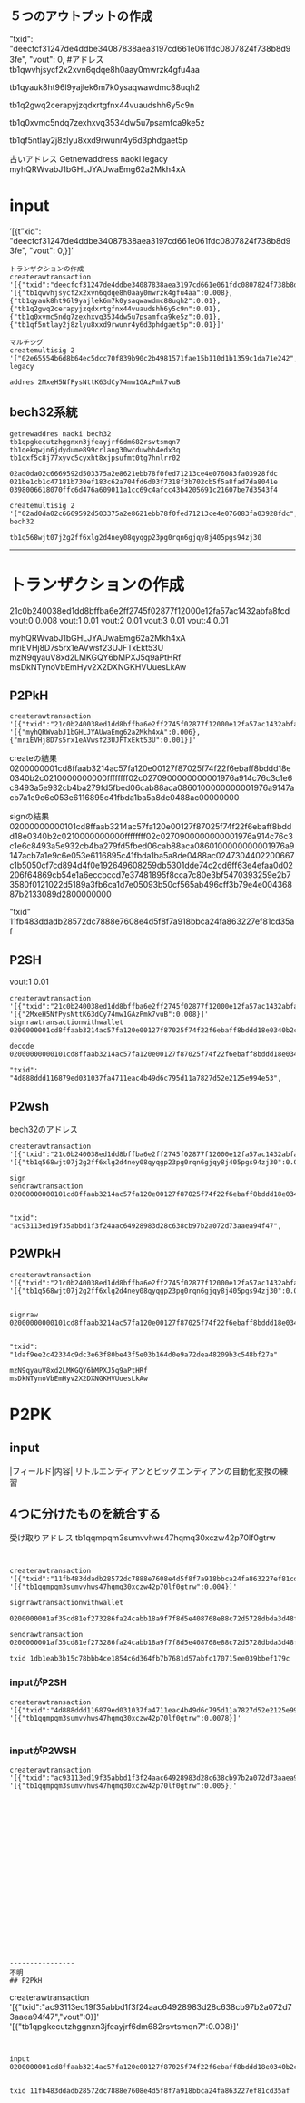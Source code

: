 ## ５つのアウトプットの作成
"txid": "deecfcf31247de4ddbe34087838aea3197cd661e061fdc0807824f738b8d93fe",
    "vout": 0,
#アドレス
tb1qwvhjsycf2x2xvn6qdqe8h0aay0mwrzk4gfu4aa

tb1qyauk8ht96l9yajlek6m7k0ysaqwawdmc88uqh2

tb1q2gwq2cerapyjzqdxrtgfnx44vuaudshh6y5c9n

tb1q0xvmc5ndq7zexhxvq3534dw5u7psamfca9ke5z

tb1qf5ntlay2j8zlyu8xxd9rwunr4y6d3phdgaet5p

古いアドレス
Getnewaddress naoki legacy
myhQRWvabJ1bGHLJYAUwaEmg62a2Mkh4xA


# input
’[{t”xid": "deecfcf31247de4ddbe34087838aea3197cd661e061fdc0807824f738b8d93fe",
    "vout": 0,}]’
```
トランザクションの作成
createrawtransaction '[{"txid":"deecfcf31247de4ddbe34087838aea3197cd661e061fdc0807824f738b8d93fe","vout":0}]' '[{"tb1qwvhjsycf2x2xvn6qdqe8h0aay0mwrzk4gfu4aa":0.008},
{"tb1qyauk8ht96l9yajlek6m7k0ysaqwawdmc88uqh2":0.01},
{"tb1q2gwq2cerapyjzqdxrtgfnx44vuaudshh6y5c9n":0.01},
{"tb1q0xvmc5ndq7zexhxvq3534dw5u7psamfca9ke5z":0.01},
{"tb1qf5ntlay2j8zlyu8xxd9rwunr4y6d3phdgaet5p":0.01}]'

マルチシグ
createmultisig 2 '["02e65554b6d8b64ec5dcc70f839b90c2b4981571fae15b110d1b1359c1da71e242","02a08dc7478c52b3f73e0a9ca3ae86da3afabac40e7897ad24b521e5fd7bde03c6","03914185e761ca91d6c687966cec4efa1d600b59185f18b1b22fc364d9970030c9"]' legacy

addres 2MxeH5NfPysNttK63dCy74mw1GAzPmk7vuB
```
## bech32系統
```
getnewaddres naoki bech32
tb1qpgkecutzhggnxn3jfeayjrf6dm682rsvtsmqn7
tb1qekqwjn6jdydume899crlang30wcduwhh4edx3q
tb1qxf5c8j77xyvc5cyxht8xjpsufmt0tg7hnlrr02

02ad0da02c6669592d503375a2e8621ebb78f0fed71213ce4e076083fa03928fdc
021be1cb1c47181b730ef183c62a704fd6d03f7318f3b702cb5f5a8fad7da8041e
0398006618070ffc6d476a609011a1cc69c4afcc43b4205691c21607be7d3543f4

createmultisig 2 '["02ad0da02c6669592d503375a2e8621ebb78f0fed71213ce4e076083fa03928fdc","021be1cb1c47181b730ef183c62a704fd6d03f7318f3b702cb5f5a8fad7da8041e","0398006618070ffc6d476a609011a1cc69c4afcc43b4205691c21607be7d3543f4"]' bech32

tb1q568wjt07j2g2ff6xlg2d4ney08qyqgp23pg0rqn6gjqy8j405pgs94zj30
```
--------
# トランザクションの作成
21c0b240038ed1dd8bffba6e2ff2745f02877f12000e12fa57ac1432abfa8fcd
vout:0 0.008
vout:1 0.01
vout:2 0.01
vout:3 0.01
vout:4 0.01

myhQRWvabJ1bGHLJYAUwaEmg62a2Mkh4xA
mriEVHj8D7s5rx1eAVwsf23UJFTxEkt53U
mzN9qyauV8xd2LMKGQY6bMPXJ5q9aPtHRf
msDkNTynoVbEmHyv2X2DXNGKHVUuesLkAw
## P2PkH
```
createrawtransaction '[{"txid":"21c0b240038ed1dd8bffba6e2ff2745f02877f12000e12fa57ac1432abfa8fcd","vout":0}]' '[{"myhQRWvabJ1bGHLJYAUwaEmg62a2Mkh4xA":0.006},{"mriEVHj8D7s5rx1eAVwsf23UJFTxEkt53U":0.001}]'
```
createの結果
0200000001cd8ffaab3214ac57fa120e00127f87025f74f22f6ebaff8bddd18e0340b2c0210000000000ffffffff02c0270900000000001976a914c76c3c1e6c8493a5e932cb4ba279fd5fbed06cab88aca0860100000000001976a9147acb7a1e9c6e053e6116895c41fbda1ba5a8de0488ac00000000

signの結果
02000000000101cd8ffaab3214ac57fa120e00127f87025f74f22f6ebaff8bddd18e0340b2c0210000000000ffffffff02c0270900000000001976a914c76c3c1e6c8493a5e932cb4ba279fd5fbed06cab88aca0860100000000001976a9147acb7a1e9c6e053e6116895c41fbda1ba5a8de0488ac0247304402200667c1b5050cf7cd894d4f0e192649608259db5301dde74c2cd6ff63e4efaa0d02206f64869cb54e1a6eccbccd7e37481895f8cca7c80e3bf5470393259e2b73580f0121022d5189a3fb6ca1d7e05093b50cf565ab496cff3b79e4e00436887b2133089d2800000000

"txid" 11fb483ddadb28572dc7888e7608e4d5f8f7a918bbca24fa863227ef81cd35af

## P2SH
vout:1 0.01

```
createrawtransaction '[{"txid":"21c0b240038ed1dd8bffba6e2ff2745f02877f12000e12fa57ac1432abfa8fcd","vout":1}]' '[{"2MxeH5NfPysNttK63dCy74mw1GAzPmk7vuB":0.008}]'
signrawtransactionwithwallet 
0200000001cd8ffaab3214ac57fa120e00127f87025f74f22f6ebaff8bddd18e0340b2c0210100000000ffffffff0100350c000000000017a9143b34c60915d7ca56c785146b89041e232934878a8700000000

decode
02000000000101cd8ffaab3214ac57fa120e00127f87025f74f22f6ebaff8bddd18e0340b2c0210100000000ffffffff0100350c000000000017a9143b34c60915d7ca56c785146b89041e232934878a870247304402203762149fe32fd613310d693291f51804f7150091602c100dfc31cf84ea62d49b0220128e79f8083467eade74de3697903d349b635228dfeba8491b92ff9c03cd4cd801210248daa6eb1d6e3b526ce4b0ade02727cdaccac615ef6cb4709b88844c2b75f40100000000

"txid": "4d888ddd116879ed031037fa4711eac4b49d6c795d11a7827d52e2125e994e53",
```

## P2wsh
bech32のアドレス
```
createrawtransaction '[{"txid":"21c0b240038ed1dd8bffba6e2ff2745f02877f12000e12fa57ac1432abfa8fcd","vout":3}]' '[{"tb1q568wjt07j2g2ff6xlg2d4ney08qyqgp23pg0rqn6gjqy8j405pgs94zj30":0.006}]'

sign
sendrawtransaction 02000000000101cd8ffaab3214ac57fa120e00127f87025f74f22f6ebaff8bddd18e0340b2c0210300000000ffffffff01c027090000000000220020a68ee92dfe9290a4a746fa14dacf2479c040202a8850f1827a448043caafa05102473044022009de91438b3284592c324a87679508f2d839f503af9ab97b15330789b68e323f0220163721b965b9e912328c74b621c2dc87dc92b97108445d8e8c243a968006ebf101210382e6d361204f191bdbe2451309aa05c0728d3f0f4bfeb0795d7c592bf679285200000000


"txid": "ac93113ed19f35abbd1f3f24aac64928983d28c638cb97b2a072d73aaea94f47",
```

## P2WPkH
```
createrawtransaction '[{"txid":"21c0b240038ed1dd8bffba6e2ff2745f02877f12000e12fa57ac1432abfa8fcd","vout":4}]' '[{"tb1q568wjt07j2g2ff6xlg2d4ney08qyqgp23pg0rqn6gjqy8j405pgs94zj30":0.006}]'


signraw
02000000000101cd8ffaab3214ac57fa120e00127f87025f74f22f6ebaff8bddd18e0340b2c0210200000000ffffffff0100350c00000000001600140a2d9c7162ba11334e324e7a490d3a6ef4750e0c02473044022069d204161d72426c521f32e50c8c6126c9d612a536e732d4c4e1002ef138714e022008ba9b9e877cb0deed00c24ee67c132ae605e63dab0dec9f9ce53ae6ae01bf78012103f2d46ca207bf8b3a895fd499649f3edac89d92329a12c86fcb5f311dc0d36c1f00000000


"txid": "1daf9ee2c42334c9dc3e63f80be43f5e03b164d0e9a72dea48209b3c548bf27a"

mzN9qyauV8xd2LMKGQY6bMPXJ5q9aPtHRf
msDkNTynoVbEmHyv2X2DXNGKHVUuesLkAw
```


# P2PK
## input 
|フィールド|内容|
リトルエンディアンとビッグエンディアンの自動化変換の練習



## 4つに分けたものを統合する

受け取りアドレス
tb1qqmpqm3sumvvhws47hqmq30xczw42p70lf0gtrw
```


createrawtransaction '[{"txid":"11fb483ddadb28572dc7888e7608e4d5f8f7a918bbca24fa863227ef81cd35af","vout":0}]' '[{"tb1qqmpqm3sumvvhws47hqmq30xczw42p70lf0gtrw":0.004}]'

signrawtransactionwithwallet 

0200000001af35cd81ef273286fa24cabb18a9f7f8d5e408768e88c72d5728dbda3d48fb110000000000ffffffff01801a06000000000016001406c20dc61cdb197742beb83608bcd813aaa0f9ff00000000

sendrawtransaction 0200000001af35cd81ef273286fa24cabb18a9f7f8d5e408768e88c72d5728dbda3d48fb11000000006a47304402203b67ead7da8b8d5a5a6be8f8fe94f89de830ab21dba8a718d052972f4e211bc902202a2a349caefc63cac50dcfb9a8a0ee767ae03e84a0767388e96c0814505bc19901210268b0b2e372fbb431e87d4cad9f0bb50ff67dbb9f330481231db3959369cc80c2ffffffff01801a06000000000016001406c20dc61cdb197742beb83608bcd813aaa0f9ff00000000

txid 1db1eab3b15c78bbb4ce1854c6d364fb7b7681d57abfc170715ee039bbef179c

```
### inputがP2SH
```
createrawtransaction '[{"txid":"4d888ddd116879ed031037fa4711eac4b49d6c795d11a7827d52e2125e994e53","vout":0}]' '[{"tb1qqmpqm3sumvvhws47hqmq30xczw42p70lf0gtrw":0.0078}]'


```

### inputがP2WSH
```
createrawtransaction '[{"txid":"ac93113ed19f35abbd1f3f24aac64928983d28c638cb97b2a072d73aaea94f47","vout":0}]' '[{"tb1qqmpqm3sumvvhws47hqmq30xczw42p70lf0gtrw":0.005}]'





















----------------　
不明
## P2PkH
```
createrawtransaction '[{"txid":"ac93113ed19f35abbd1f3f24aac64928983d28c638cb97b2a072d73aaea94f47","vout":0}]' '[{"tb1qpgkecutzhggnxn3jfeayjrf6dm682rsvtsmqn7":0.008}]'


```


input
0200000001cd8ffaab3214ac57fa120e00127f87025f74f22f6ebaff8bddd18e0340b2c0210000000000ffffffff02c0270900000000001976a914c76c3c1e6c8493a5e932cb4ba279fd5fbed06cab88aca0860100000000001976a9147acb7a1e9c6e053e6116895c41fbda1ba5a8de0488ac00000000


txid 11fb483ddadb28572dc7888e7608e4d5f8f7a918bbca24fa863227ef81cd35af